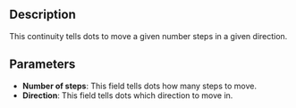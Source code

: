 ## Description

This continuity tells dots to move a given number steps in a given direction.

## Parameters

- **Number of steps**: This field tells dots how many steps to move.
- **Direction**: This field tells dots which direction to move in.

